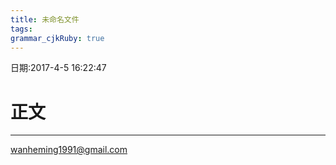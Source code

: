 ```yaml
---
title: 未命名文件 
tags: 
grammar_cjkRuby: true
---
```


日期:2017-4-5 16:22:47


# 正文



----

wanheming1991@gmail.com
